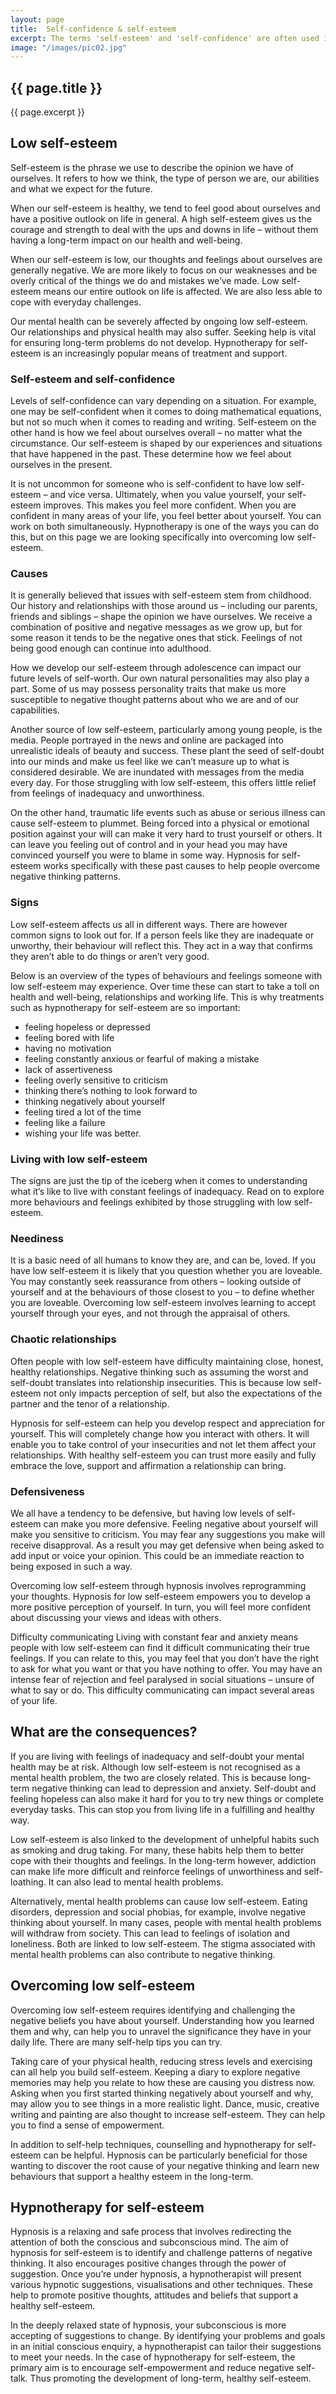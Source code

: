 ```yaml
---
layout: page
title:  Self-confidence & self-esteem
excerpt: The terms 'self-esteem' and 'self-confidence' are often used interchangeably when we describe how we feel about ourselves. However, although self-confidence is related to self-esteem, they are two different concepts. Unlike self-esteem, which describes how we feel about ourselves as a whole, self-confidence is the level of trust we have in our abilities, our sense of judgement and personal qualities.
image: "/images/pic02.jpg"
---
```

## {{ page.title }}

{{ page.excerpt }}

## Low self-esteem

Self-esteem is the phrase we use to describe the opinion we have of ourselves. It refers to how we think, the type of person we are, our abilities and what we expect for the future.

When our self-esteem is healthy, we tend to feel good about ourselves and have a positive outlook on life in general. A high self-esteem gives us the courage and strength to deal with the ups and downs in life – without them having a long-term impact on our health and well-being.

When our self-esteem is low, our thoughts and feelings about ourselves are generally negative. We are more likely to focus on our weaknesses and be overly critical of the things we do and mistakes we’ve made. Low self-esteem means our entire outlook on life is affected. We are also less able to cope with everyday challenges.

Our mental health can be severely affected by ongoing low self-esteem. Our relationships and physical health may also suffer. Seeking help is vital for ensuring long-term problems do not develop. Hypnotherapy for self-esteem is an increasingly popular means of treatment and support.

### Self-esteem and self-confidence

Levels of self-confidence can vary depending on a situation. For example, one may be self-confident when it comes to doing mathematical equations, but not so much when it comes to reading and writing. Self-esteem on the other hand is how we feel about ourselves overall – no matter what the circumstance. Our self-esteem is shaped by our experiences and situations that have happened in the past. These determine how we feel about ourselves in the present.

It is not uncommon for someone who is self-confident to have low self-esteem – and vice versa. Ultimately, when you value yourself, your self-esteem improves. This makes you feel more confident. When you are confident in many areas of your life, you feel better about yourself. You can work on both simultaneously. Hypnotherapy is one of the ways you can do this, but on this page we are looking specifically into overcoming low self-esteem.

### Causes

It is generally believed that issues with self-esteem stem from childhood. Our history and relationships with those around us – including our parents, friends and siblings – shape the opinion we have ourselves. We receive a combination of positive and negative messages as we grow up, but for some reason it tends to be the negative ones that stick. Feelings of not being good enough can continue into adulthood.

How we develop our self-esteem through adolescence can impact our future levels of self-worth. Our own natural personalities may also play a part. Some of us may possess personality traits that make us more susceptible to negative thought patterns about who we are and of our capabilities.

Another source of low self-esteem, particularly among young people, is the media. People portrayed in the news and online are packaged into unrealistic ideals of beauty and success. These plant the seed of self-doubt into our minds and make us feel like we can’t measure up to what is considered desirable. We are inundated with messages from the media every day. For those struggling with low self-esteem, this offers little relief from feelings of inadequacy and unworthiness.

On the other hand, traumatic life events such as abuse or serious illness can cause self-esteem to plummet. Being forced into a physical or emotional position against your will can make it very hard to trust yourself or others. It can leave you feeling out of control and in your head you may have convinced yourself you were to blame in some way. Hypnosis for self-esteem works specifically with these past causes to help people overcome negative thinking patterns.

### Signs

Low self-esteem affects us all in different ways. There are however common signs to look out for. If a person feels like they are inadequate or unworthy, their behaviour will reflect this. They act in a way that confirms they aren’t able to do things or aren’t very good.

Below is an overview of the types of behaviours and feelings someone with low self-esteem may experience. Over time these can start to take a toll on health and well-being, relationships and working life. This is why treatments such as hypnotherapy for self-esteem are so important:

- feeling hopeless or depressed
- feeling bored with life
- having no motivation
- feeling constantly anxious or fearful of making a mistake
- lack of assertiveness
- feeling overly sensitive to criticism
- thinking there’s nothing to look forward to
- thinking negatively about yourself
- feeling tired a lot of the time
- feeling like a failure
- wishing your life was better.

### Living with low self-esteem

The signs are just the tip of the iceberg when it comes to understanding what it’s like to live with constant feelings of inadequacy. Read on to explore more behaviours and feelings exhibited by those struggling with low self-esteem.

### Neediness

It is a basic need of all humans to know they are, and can be, loved. If you have low self-esteem it is likely that you question whether you are loveable. You may constantly seek reassurance from others – looking outside of yourself and at the behaviours of those closest to you – to define whether you are loveable. Overcoming low self-esteem involves learning to accept yourself through your eyes, and not through the appraisal of others.

### Chaotic relationships

Often people with low self-esteem have difficulty maintaining close, honest, healthy relationships. Negative thinking such as assuming the worst and self-doubt translates into relationship insecurities. This is because low self-esteem not only impacts perception of self, but also the expectations of the partner and the tenor of a relationship.

Hypnosis for self-esteem can help you develop respect and appreciation for yourself. This will completely change how you interact with others. It will enable you to take control of your insecurities and not let them affect your relationships. With healthy self-esteem you can trust more easily and fully embrace the love, support and affirmation a relationship can bring.

### Defensiveness

We all have a tendency to be defensive, but having low levels of self-esteem can make you more defensive. Feeling negative about yourself will make you sensitive to criticism. You may fear any suggestions you make will receive disapproval. As a result you may get defensive when being asked to add input or voice your opinion. This could be an immediate reaction to being exposed in such a way.

Overcoming low self-esteem through hypnosis involves reprogramming your thoughts. Hypnosis for low self-esteem empowers you to develop a more positive perception of yourself. In turn, you will feel more confident about discussing your views and ideas with others.

Difficulty communicating
Living with constant fear and anxiety means people with low self-esteem can find it difficult communicating their true feelings. If you can relate to this, you may feel that you don’t have the right to ask for what you want or that you have nothing to offer. You may have an intense fear of rejection and feel paralysed in social situations – unsure of what to say or do. This difficulty communicating can impact several areas of your life.

## What are the consequences?

If you are living with feelings of inadequacy and self-doubt your mental health may be at risk. Although low self-esteem is not recognised as a mental health problem, the two are closely related. This is because long-term negative thinking can lead to depression and anxiety. Self-doubt and feeling hopeless can also make it hard for you to try new things or complete everyday tasks. This can stop you from living life in a fulfilling and healthy way.

Low self-esteem is also linked to the development of unhelpful habits such as smoking and drug taking. For many, these habits help them to better cope with their thoughts and feelings. In the long-term however, addiction can make life more difficult and reinforce feelings of unworthiness and self-loathing. It can also lead to mental health problems.

Alternatively, mental health problems can cause low self-esteem. Eating disorders, depression and social phobias, for example, involve negative thinking about yourself. In many cases, people with mental health problems will withdraw from society. This can lead to feelings of isolation and loneliness. Both are linked to low self-esteem. The stigma associated with mental health problems can also contribute to negative thinking.

## Overcoming low self-esteem

Overcoming low self-esteem requires identifying and challenging the negative beliefs you have about yourself. Understanding how you learned them and why, can help you to unravel the significance they have in your daily life. There are many self-help tips you can try.

Taking care of your physical health, reducing stress levels and exercising can all help you build self-esteem. Keeping a diary to explore negative memories may help you relate to how these are causing you distress now. Asking when you first started thinking negatively about yourself and why, may allow you to see things in a more realistic light. Dance, music, creative writing and painting are also thought to increase self-esteem. They can help you to find a sense of empowerment.

In addition to self-help techniques, counselling and hypnotherapy for self-esteem can be helpful. Hypnosis can be particularly beneficial for those wanting to discover the root cause of your negative thinking and learn new behaviours that support a healthy esteem in the long-term.

## Hypnotherapy for self-esteem

Hypnosis is a relaxing and safe process that involves redirecting the attention of both the conscious and subconscious mind. The aim of hypnosis for self-esteem is to identify and challenge patterns of negative thinking. It also encourages positive changes through the power of suggestion. Once you’re under hypnosis, a hypnotherapist will present various hypnotic suggestions, visualisations and other techniques. These help to promote positive thoughts, attitudes and beliefs that support a healthy self-esteem.

In the deeply relaxed state of hypnosis, your subconscious is more accepting of suggestions to change. By identifying your problems and goals in an initial conscious enquiry, a hypnotherapist can tailor their suggestions to meet your needs. In the case of hypnotherapy for self-esteem, the primary aim is to encourage self-empowerment and reduce negative self-talk. Thus promoting the development of long-term, healthy self-esteem.
